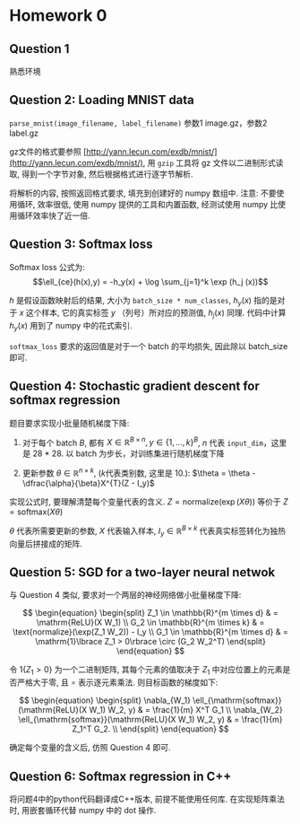 # Homework 0

## Question 1

熟悉环境

## Question 2: Loading MNIST data

`parse_mnist(image_filename, label_filename)` 参数1 image.gz，参数2 label.gz

gz文件的格式要参照 [http://yann.lecun.com/exdb/mnist/](http://yann.lecun.com/exdb/mnist/), 用 `gzip` 工具将 gz 文件以二进制形式读取, 得到一个字节对象, 然后根据格式进行逐字节解析.

将解析的内容, 按照返回格式要求, 填充到创建好的 numpy 数组中. 注意: 不要使用循环, 效率很低, 使用 numpy 提供的工具和内置函数, 经测试使用 numpy 比使用循环效率快了近一倍.

## Question 3: Softmax loss

Softmax loss 公式为: $$\ell_{ce}(h(x),y) = -h_y(x) + \log \sum_{j=1}^k \exp (h_j (x))$$

$h$ 是假设函数映射后的结果, 大小为 `batch_size * num_classes`, $h_y(x)$ 指的是对于 $x$ 这个样本, 它的真实标签 $y$ （列号）所对应的预测值,
$h_j(x)$ 同理. 代码中计算 $h_y(x)$ 用到了 numpy 中的花式索引.

`softmax_loss` 要求的返回值是对于一个 batch 的平均损失, 因此除以 batch_size 即可.


## Question 4: Stochastic gradient descent for softmax regression

题目要求实现小批量随机梯度下降:

1. 对于每个 batch $B$, 都有 $X\in \mathbb{R}^{B\times n}, y\in \lbrace 1, \ldots, k \rbrace ^B$, $n$ 代表 `input_dim`，这里是 28 * 28. 以 batch 为步长，对训练集进行随机梯度下降

2. 更新参数  $\theta \in \mathbb{R}^{n\times k}$, ($k$代表类别数, 这里是 10.): $\theta = \theta - \dfrac{\alpha}{\beta}X^{T}(Z - I_y)$

实现公式时, 要理解清楚每个变量代表的含义. $Z = \text{normalize}(\exp (X\theta))$ 等价于 $Z = \text{softmax}(X\theta)$

$\theta$ 代表所需要更新的参数, $X$ 代表输入样本, $I_y\in \mathbb{R}^{B\times k}$ 代表真实标签转化为独热向量后拼接成的矩阵.


## Question 5: SGD for a two-layer neural netwok

与 Question 4 类似, 要求对一个两层的神经网络做小批量梯度下降:

$$
\begin{equation}
\begin{split}
Z_1 \in \mathbb{R}^{m \times d} & = \mathrm{ReLU}(X W_1) \\
G_2 \in \mathbb{R}^{m \times k} & = \text{normalize}(\exp(Z_1 W_2)) - I_y \\
G_1 \in \mathbb{R}^{m \times d} & = \mathrm{1}\lbrace Z_1 > 0\rbrace \circ (G_2 W_2^T)
\end{split}
\end{equation}
$$


令 $\mathrm{1}\lbrace Z_1 > 0\rbrace$ 为一个二进制矩阵, 其每个元素的值取决于 $Z_1$ 中对应位置上的元素是否严格大于零, 且 $\circ$ 表示逐元素乘法. 则目标函数的梯度如下:

$$
\begin{equation}
\begin{split}
\nabla_{W_1} \ell_{\mathrm{softmax}}(\mathrm{ReLU}(X W_1) W_2, y) & = \frac{1}{m} X^T G_1  \\
\nabla_{W_2} \ell_{\mathrm{softmax}}(\mathrm{ReLU}(X W_1) W_2, y) & = \frac{1}{m} Z_1^T G_2.  \\
\end{split}
\end{equation}
$$

确定每个变量的含义后, 仿照 Question 4 即可.

## Question 6: Softmax regression in C++

将问题4中的python代码翻译成C++版本, 前提不能使用任何库. 在实现矩阵乘法时, 用嵌套循环代替 numpy 中的 dot 操作.
